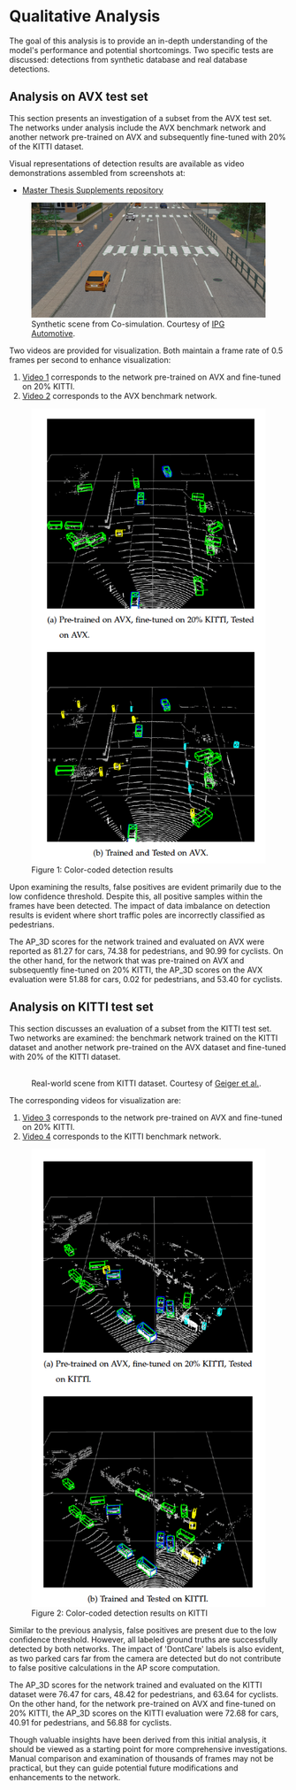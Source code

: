 # Qualitative Analysis

The goal of this analysis is to provide an in-depth understanding of the model's performance and potential shortcomings. Two specific tests are discussed: detections from synthetic database and real database detections.

## Analysis on AVX test set

This section presents an investigation of a subset from the AVX test set. The networks under analysis include the AVX benchmark network and another network pre-trained on AVX and subsequently fine-tuned with 20% of the KITTI dataset.

Visual representations of detection results are available as video demonstrations assembled from screenshots at:  
- [Master Thesis Supplements repository](https://github.com/aydnzn/Master-Thesis-Supplements)

<figure>
  <img src="./figs/synth_scene.png" alt="">
  <figcaption>Synthetic scene from Co-simulation. Courtesy of <a href="https://ipg-automotive.com/en/products-solutions/software/carmaker/">IPG Automotive</a>.</figcaption>
</figure>


Two videos are provided for visualization. Both maintain a frame rate of 0.5 frames per second to enhance visualization:

1. [Video 1](https://github.com/aydnzn/Master-Thesis-Supplements/blob/main/video_1.mp4) corresponds to the network pre-trained on AVX and fine-tuned on 20% KITTI.
2. [Video 2](https://github.com/aydnzn/Master-Thesis-Supplements/blob/main/video_2.mp4) corresponds to the AVX benchmark network.


<figure>
  <img src="./figs/fig1.png" alt="">
  <figcaption>Figure 1: Color-coded detection results</figcaption>
</figure>

Upon examining the results, false positives are evident primarily due to the low confidence threshold. Despite this, all positive samples within the frames have been detected. The impact of data imbalance on detection results is evident where short traffic poles are incorrectly classified as pedestrians.

The AP_3D scores for the network trained and evaluated on AVX were reported as 81.27 for cars, 74.38 for pedestrians, and 90.99 for cyclists. On the other hand, for the network that was pre-trained on AVX and subsequently fine-tuned on 20% KITTI, the AP_3D scores on the AVX evaluation were 51.88 for cars, 0.02 for pedestrians, and 53.40 for cyclists.

## Analysis on KITTI test set

This section discusses an evaluation of a subset from the KITTI test set. Two networks are examined: the benchmark network trained on the KITTI dataset and another network pre-trained on the AVX dataset and fine-tuned with 20% of the KITTI dataset.

<figure>
  <img src="../figs/real_scene.png" alt="">
  <figcaption>Real-world scene from KITTI dataset. Courtesy of <a href="https://www.cvlibs.net/publications/Geiger2013IJRR.pdf">Geiger et al.</a>.</figcaption>
</figure>

The corresponding videos for visualization are:
1. [Video 3](https://github.com/aydnzn/Master-Thesis-Supplements/blob/main/video_3.mp4) corresponds to the network pre-trained on AVX and fine-tuned on 20% KITTI.
2. [Video 4](https://github.com/aydnzn/Master-Thesis-Supplements/blob/main/video_4.mp4) corresponds to the KITTI benchmark network.

<figure>
  <img src="./figs/fig2.png" alt="">
  <figcaption>Figure 2: Color-coded detection results on KITTI</figcaption>
</figure>

Similar to the previous analysis, false positives are present due to the low confidence threshold. However, all labeled ground truths are successfully detected by both networks. The impact of 'DontCare' labels is also evident, as two parked cars far from the camera are detected but do not contribute to false positive calculations in the AP score computation.

The AP_3D scores for the network trained and evaluated on the KITTI dataset were 76.47 for cars, 48.42 for pedestrians, and 63.64 for cyclists. On the other hand, for the network pre-trained on AVX and fine-tuned on 20% KITTI, the AP_3D scores on the KITTI evaluation were 72.68 for cars, 40.91 for pedestrians, and 56.88 for cyclists.

Though valuable insights have been derived from this initial analysis, it should be viewed as a starting point for more comprehensive investigations. Manual comparison and examination of thousands of frames may not be practical, but they can guide potential future modifications and enhancements to the network.
